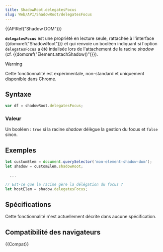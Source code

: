 ```yaml
---
title: ShadowRoot.delegatesFocus
slug: Web/API/ShadowRoot/delegatesFocus
---
```


{{APIRef("Shadow DOM")}}

**`delegatesFocus`** est une propriété en lecture seule, rattachée à l'interface {{domxref("ShadowRoot")}} et qui renvoie un booléen indiquant si l'option `delegatesFocus` a été intialisée lors de l'attachement de la racine _shadow_ (cf. {{domxref("Element.attachShadow()")}}).

> [!WARNING]
> Cette fonctionnalité est expérimentale, non-standard et uniquement disponible dans Chrome.

## Syntaxe

```js
var df = shadowRoot.delegatesFocus;
```

### Valeur

Un booléen : `true` si la racine _shadow_ délègue la gestion du focus et `false` sinon.

## Exemples

```js
let customElem = document.querySelector('mon-element-shadow-dom');
let shadow = customElem.shadowRoot;

  ...

// Est-ce que la racine gère la délégation du focus ?
let hostElem = shadow.delegatesFocus;
```

## Spécifications

Cette fonctionnalité n'est actuellement décrite dans aucune spécification.

## Compatibilité des navigateurs

{{Compat}}
